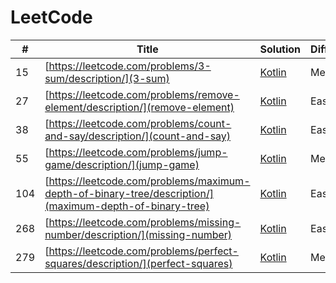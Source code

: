 # LeetCode
| # | Title | Solution | Difficulty |
| ------ | ------ | ------ | ------ |
| 15 | [https://leetcode.com/problems/3-sum/description/](3-sum) | [Kotlin](./medium/15.3-sum.kt) | Medium |
| 27 | [https://leetcode.com/problems/remove-element/description/](remove-element) | [Kotlin](./easy/27.remove-element.kt) | Easy |
| 38 | [https://leetcode.com/problems/count-and-say/description/](count-and-say) | [Kotlin](./easy/38.count-and-say.kt) | Easy |
| 55 | [https://leetcode.com/problems/jump-game/description/](jump-game) | [Kotlin](./medium/55.jump-game.kt) | Medium |
| 104 | [https://leetcode.com/problems/maximum-depth-of-binary-tree/description/](maximum-depth-of-binary-tree) | [Kotlin](./easy/104.maximum-depth-of-binary-tree.kt) | Easy |
| 268 | [https://leetcode.com/problems/missing-number/description/](missing-number) | [Kotlin](./easy/268.missing-number.kt) | Easy |
| 279 | [https://leetcode.com/problems/perfect-squares/description/](perfect-squares) | [Kotlin](./medium/279.perfect-squares.kt) | Medium |
